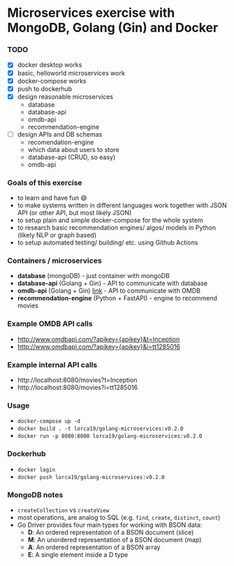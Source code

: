 # Microservices exercise with MongoDB, Golang (Gin) and Docker

### TODO
- [x] docker desktop works
- [x] basic, helloworld microservices work
- [x] docker-compose works
- [x] push to dockerhub
- [x] design reasonable microservices
    - database
    - database-api
    - omdb-api
    - recommendation-engine
- [ ] design APIs and DB schemas
    - recomendation-engine
    - which data about users to store
    - database-api (CRUD, so easy)
    - omdb-api

### Goals of this exercise
* to learn and have fun :smile:
* to make systems written in different languages work together with JSON API (or other API, but most likely JSON)
* to setup plain and simple docker-compose for the whole system
* to research basic recommendation engines/ algos/ models in Python (likely NLP or graph based)
* to setup automated testing/ building/ etc. using Github Actions

### Containers / microservices
* **database** (mongoDB) - just container with mongoDB
* **database-api** (Golang + Gin) - API to communicate with database
* **omdb-api** (Golang + Gin) [link](https://www.omdbapi.com/) - API to communicate with OMDB
* **recommendation-engine** (Python + FastAPI) - engine to recommend movies

### Example OMDB API calls
* http://www.omdbapi.com/?apikey={apikey}&t=Inception
* http://www.omdbapi.com/?apikey={apikey}&i=tt1285016

### Example internal API calls
* http://localhost:8080/movies?t=Inception
* http://localhost:8080/movies?i=tt1285016


### Usage
* `docker-compose up -d`
* `docker build . -t lorca19/golang-microservices:v0.2.0`
* `docker run -p 8080:8080 lorca19/golang-microservices:v0.2.0`

### Dockerhub 
* `docker login`
* `docker push lorca19/golang-microservices:v0.2.0`

### MongoDB notes
* `createCollection` vs `createView`
* most operations, are analog to SQL (e.g. `find`, `create`, `distinct`, `count`)
* Go Driver provides four main types for working with BSON data:
    - **D**: An ordered representation of a BSON document (slice)
    - **M**: An unordered representation of a BSON document (map)
    - **A**: An ordered representation of a BSON array
    - **E**: A single element inside a D type
    